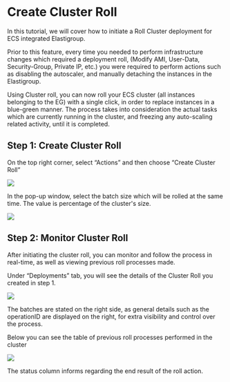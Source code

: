 # Create Cluster Roll

In this tutorial, we will cover how to initiate a Roll Cluster deployment for ECS integrated Elastigroup.

Prior to this feature, every time you needed to perform infrastructure changes which required a deployment roll, (Modify AMI, User-Data, Security-Group, Private IP, etc.) you were required to perform actions such as disabling the autoscaler, and manually detaching the instances in the Elastigroup.

Using Cluster roll, you can now roll your ECS cluster (all instances belonging to the EG) with a single click, in order to replace instances in a blue-green manner. The process takes into consideration the actual tasks which are currently running in the cluster, and freezing any auto-scaling related activity, until it is completed.

## Step 1: Create Cluster Roll

On the top right corner, select “Actions” and then choose “Create Cluster Roll”

<img src="/elastigroup/_media/create-cluster-roll_1.png" />

In the pop-up window, select the batch size which will be rolled at the same time. The value is percentage of the cluster's size.

<img src="/elastigroup/_media/create-cluster-roll_2.png" />

## Step 2: Monitor Cluster Roll

After initiating the cluster roll, you can monitor and follow the process in real-time, as well as viewing previous roll processes made.

Under “Deployments” tab, you will see the details of the Cluster Roll you created in step 1.

<img src="/elastigroup/_media/create-cluster-roll_3.png" />

The batches are stated on the right side, as general details such as the operationID are displayed on the right, for extra visibility and control over the process.

Below you can see the table of previous roll processes performed in the cluster

<img src="/elastigroup/_media/create-cluster-roll_4.png" />

The status column informs regarding the end result of the roll action.

